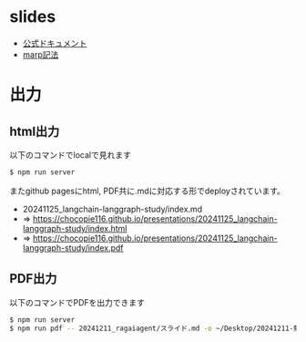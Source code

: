 # slides
- [公式ドキュメント](https://marpit.marp.app/markdown)
- [marp記法](https://qiita.com/takeshisakuma/items/5a61e6eac123d28602fb)


# 出力
## html出力
以下のコマンドでlocalで見れます
```sh
$ npm run server
```
またgithub pagesにhtml, PDF共に.mdに対応する形でdeployされています。

- 20241125_langchain-langgraph-study/index.md
- => https://chocopie116.github.io/presentations/20241125_langchain-langgraph-study/index.html
- => https://chocopie116.github.io/presentations/20241125_langchain-langgraph-study/index.pdf


## PDF出力
以下のコマンドでPDFを出力できます

```sh
$ npm run server
$ npm run pdf -- 20241211_ragaiagent/スライド.md -o ~/Desktop/20241211-勉強会スライド.pdf
```
